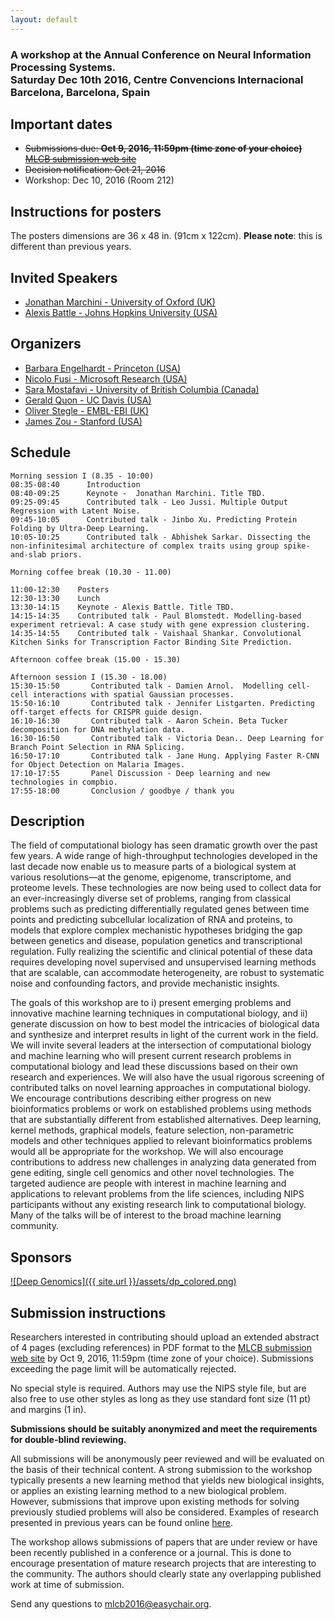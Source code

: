 ```yaml
---
layout: default
---
```


<h3> A workshop at the Annual Conference on Neural Information Processing Systems.<br /> Saturday Dec 10th 2016, Centre Convencions Internacional Barcelona, Barcelona, Spain </h3>

## Important dates
   * ~~Submissions due: **Oct 9, 2016, 11:59pm (time zone of your choice)** [MLCB submission web site](https://easychair.org/conferences/?conf=mlcb2016)~~
   * ~~Decision notification: Oct 21, 2016~~
   * Workshop: Dec 10, 2016 (Room 212)

## Instructions for posters
The posters dimensions are 36 x 48 in. (91cm x 122cm). **Please note**: this is different than previous years.

## Invited Speakers
   * [Jonathan Marchini - University of Oxford (UK)](http://www.stats.ox.ac.uk/~marchini/)
   * [Alexis Battle - Johns Hopkins University (USA)](http://battlelab.jhu.edu/)

## Organizers
   * [Barbara Engelhardt - Princeton (USA)](https://www.cs.princeton.edu/~bee/)
   * [Nicolo Fusi - Microsoft Research (USA)](http://www.nicolofusi.com)
   * [Sara Mostafavi - University of British Columbia (Canada)](http://saramostafavi.github.io/)
   * [Gerald Quon - UC Davis (USA)](http://qlab.faculty.ucdavis.edu/)
   * [Oliver Stegle - EMBL-EBI (UK)](http://www.ebi.ac.uk/research/stegle)
   * [James Zou - Stanford (USA)](http://people.fas.harvard.edu/~jzou/)

## Schedule
```
Morning session I (8.35 - 10:00)  
08:35-08:40      Introduction  
08:40-09:25      Keynote -  Jonathan Marchini. Title TBD.
09:25-09:45      Contributed talk - Leo Jussi. Multiple Output Regression with Latent Noise.  
09:45-10:05      Contributed talk - Jinbo Xu. Predicting Protein Folding by Ultra-Deep Learning.  
10:05-10:25      Contributed talk - Abhishek Sarkar. Dissecting the non-infinitesimal architecture of complex traits using group spike-and-slab priors.  

Morning coffee break (10.30 - 11.00)

11:00-12:30    Posters
12:30-13:30    Lunch
13:30-14:15    Keynote - Alexis Battle. Title TBD.
14:15-14:35    Contributed talk - Paul Blomstedt. Modelling-based experiment retrieval: A case study with gene expression clustering.
14:35-14:55    Contributed talk - Vaishaal Shankar. Convolutional Kitchen Sinks for Transcription Factor Binding Site Prediction.

Afternoon coffee break (15.00 - 15.30)

Afternoon session I (15.30 - 18.00)
15:30-15:50       Contributed talk - Damien Arnol.  Modelling cell-cell interactions with spatial Gaussian processes.
15:50-16:10       Contributed talk - Jennifer Listgarten. Predicting off-target effects for CRISPR guide design.
16:10-16:30       Contributed talk - Aaron Schein. Beta Tucker decomposition for DNA methylation data.
16:30-16:50       Contributed talk - Victoria Dean.. Deep Learning for Branch Point Selection in RNA Splicing.
16:50-17:10       Contributed talk - Jane Hung. Applying Faster R-CNN for Object Detection on Malaria Images.
17:10-17:55       Panel Discussion - Deep learning and new technologies in compbio.  
17:55-18:00       Conclusion / goodbye / thank you
```

## Description
The field of computational biology has seen dramatic growth over the past few years. A wide range of high-throughput technologies developed in the last decade now enable us to measure parts of a biological system at various resolutions—at the genome, epigenome, transcriptome, and proteome levels. These technologies are now being used to collect data for an ever-increasingly diverse set of problems, ranging from classical problems such as predicting differentially regulated genes between time points and predicting subcellular localization of RNA and proteins, to models that explore complex mechanistic hypotheses bridging the gap between genetics and disease, population genetics and transcriptional regulation. Fully realizing the scientific and clinical potential of these data requires developing novel supervised and unsupervised learning methods that are scalable, can accommodate heterogeneity, are robust to systematic noise and confounding factors, and provide mechanistic insights. 

The goals of this workshop are to i) present emerging problems and innovative machine learning techniques in computational biology, and ii) generate discussion on how to best model the intricacies of biological data and synthesize and interpret results in light of the current work in the field. We will invite several leaders at the intersection of computational biology and machine learning who will present current research problems in computational biology and lead these discussions based on their own research and experiences. We will also have the usual rigorous screening of contributed talks on novel learning approaches in computational biology. We encourage contributions describing either progress on new bioinformatics problems or work on established problems using methods that are substantially different from established alternatives. Deep learning, kernel methods, graphical models, feature selection, non-parametric models and other techniques applied to relevant bioinformatics problems would all be appropriate for the workshop. We will also encourage contributions to address new challenges in analyzing data generated from gene editing, single cell genomics and other novel technologies. The targeted audience are people with interest in machine learning and applications to relevant problems from the life sciences, including NIPS participants without any existing research link to computational biology. Many of the talks will be of interest to the broad machine learning community.  


## Sponsors
 
[![Deep Genomics]({{ site.url }}/assets/dp_colored.png)](http://www.deepgenomics.com/)


## Submission instructions

Researchers interested in contributing should upload an extended abstract of 4 pages (excluding references) in PDF format to the [MLCB submission web site](https://easychair.org/conferences/?conf=mlcb2016) by Oct 9, 2016, 11:59pm (time zone of your choice). Submissions exceeding the page limit will be automatically rejected.

No special style is required. Authors may use the NIPS style file, but are also free to use other styles as long as they use standard font size (11 pt) and margins (1 in). 

**Submissions should be suitably anonymized and meet the requirements for double-blind reviewing.**

All submissions will be anonymously peer reviewed and will be evaluated on the basis of their technical content.  A strong submission to the workshop typically presents a new learning method that yields new biological insights, or applies an existing learning method to a new biological problem.  However, submissions that improve upon existing methods for solving previously studied problems will also be considered. Examples of research presented in previous years can be found online [here](http://raetschlab.org:10080/nipscompbio/).

The workshop allows submissions of papers that are under review or have been recently published in a conference or a journal. This is done to encourage presentation of mature research projects that are interesting to the community. The authors should clearly state any overlapping published work at time of submission. 

Send any questions to mlcb2016@easychair.org.


